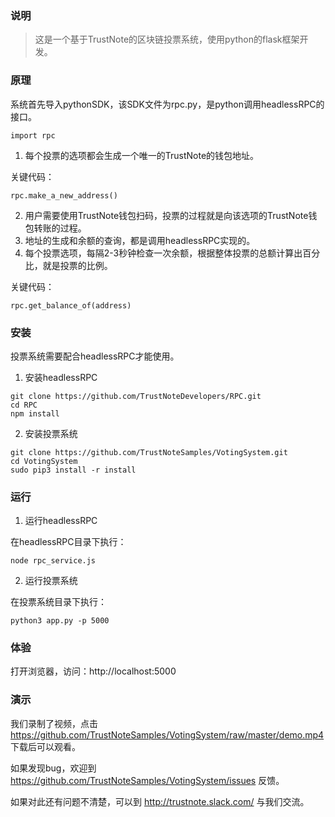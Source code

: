 ### 说明

> 这是一个基于TrustNote的区块链投票系统，使用python的flask框架开发。

### 原理

系统首先导入pythonSDK，该SDK文件为rpc.py，是python调用headlessRPC的接口。

```
import rpc
```

1. 每个投票的选项都会生成一个唯一的TrustNote的钱包地址。

关键代码：
```
rpc.make_a_new_address()
```
2. 用户需要使用TrustNote钱包扫码，投票的过程就是向该选项的TrustNote钱包转账的过程。
3. 地址的生成和余额的查询，都是调用headlessRPC实现的。
4. 每个投票选项，每隔2-3秒钟检查一次余额，根据整体投票的总额计算出百分比，就是投票的比例。

关键代码：
```
rpc.get_balance_of(address)
```

### 安装

投票系统需要配合headlessRPC才能使用。

1. 安装headlessRPC

```
git clone https://github.com/TrustNoteDevelopers/RPC.git
cd RPC
npm install
```

2. 安装投票系统
```
git clone https://github.com/TrustNoteSamples/VotingSystem.git
cd VotingSystem
sudo pip3 install -r install
```

### 运行

1. 运行headlessRPC

在headlessRPC目录下执行：
```
node rpc_service.js
```

2. 运行投票系统

在投票系统目录下执行：
```
python3 app.py -p 5000
```

### 体验

打开浏览器，访问：http://localhost:5000

### 演示

我们录制了视频，点击 https://github.com/TrustNoteSamples/VotingSystem/raw/master/demo.mp4 下载后可以观看。

如果发现bug，欢迎到 https://github.com/TrustNoteSamples/VotingSystem/issues 反馈。

如果对此还有问题不清楚，可以到 http://trustnote.slack.com/ 与我们交流。
